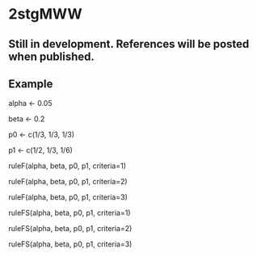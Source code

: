 # 2stgMWW

## Still in development. References will be posted when published.

## Example
alpha <- 0.05

beta <- 0.2

p0 <- c(1/3, 1/3, 1/3)

p1 <- c(1/2, 1/3, 1/6)

ruleF(alpha, beta, p0, p1, criteria=1)

ruleF(alpha, beta, p0, p1, criteria=2)

ruleF(alpha, beta, p0, p1, criteria=3)

ruleFS(alpha, beta, p0, p1, criteria=1)

ruleFS(alpha, beta, p0, p1, criteria=2)

ruleFS(alpha, beta, p0, p1, criteria=3)
